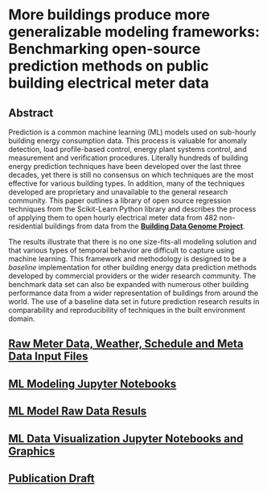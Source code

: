 # More buildings produce more generalizable modeling frameworks: Benchmarking open-source prediction methods on public building electrical meter data

## Abstract 
Prediction is a common machine learning (ML) models used on sub-hourly building energy consumption data. This process is valuable for anomaly detection, load profile-based control, energy plant systems control, and measurement and verification procedures. Literally hundreds of building energy prediction techniques have been developed over the last three decades, yet there is still no consensus on which techniques are the most effective for various building types. In addition, many of the techniques developed are proprietary and unavailable to the general research community. This paper outlines a library of open source regression techniques from the Scikit-Learn Python library and describes the process of applying them to open hourly electrical meter data from 482 non-residential buildings from data from the [**Building Data Genome Project**](https://github.com/buds-lab/the-building-data-genome-project). 

The results illustrate that there is no one size-fits-all modeling solution and that various types of temporal behavior are difficult to capture using machine learning. This framework and methodology is designed to be a *baseline* implementation for other building energy data prediction methods developed by commercial providers or the wider research community. The benchmark data set can also be expanded with numerous other building performance data from a wider representation of buildings from around the world. The use of a baseline data set in future prediction research results in comparability and reproducibility of techniques in the built environment domain. 

## [Raw Meter Data, Weather, Schedule and Meta Data Input Files](https://github.com/buds-lab/building-prediction-benchmarking/tree/master/input)

## [ML Modeling Jupyter Notebooks](https://github.com/buds-lab/building-prediction-benchmarking/tree/master/model_notebooks)

## [ML Model Raw Data Resuls](https://github.com/buds-lab/building-prediction-benchmarking/tree/master/results)

## [ML Data Visualization Jupyter Notebooks and Graphics](https://github.com/buds-lab/building-prediction-benchmarking/tree/master/visualization_notebooks)

## [Publication Draft](https://github.com/buds-lab/building-prediction-benchmarking/tree/master/publication)
